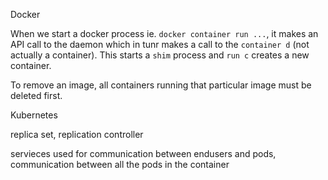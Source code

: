 Docker

When we start a docker process ie. `docker container run ...`, it makes an API call to the daemon which in tunr makes a call to the `container d` (not actually a container). This starts a `shim` process and `run c` creates a new container.

To remove an image, all containers running that particular image must be deleted first.


Kubernetes

replica set, replication controller

servieces used for communication between endusers and pods, communication between all the pods in the container